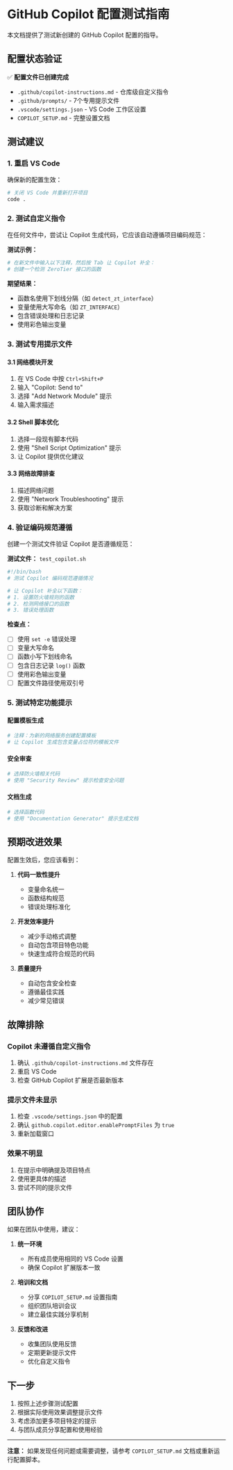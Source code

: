 # GitHub Copilot 配置测试指南

本文档提供了测试新创建的 GitHub Copilot 配置的指导。

## 配置状态验证

✅ **配置文件已创建完成**

- `.github/copilot-instructions.md` - 仓库级自定义指令
- `.github/prompts/` - 7个专用提示文件
- `.vscode/settings.json` - VS Code 工作区设置
- `COPILOT_SETUP.md` - 完整设置文档

## 测试建议

### 1. 重启 VS Code
确保新的配置生效：
```bash
# 关闭 VS Code 并重新打开项目
code .
```

### 2. 测试自定义指令
在任何文件中，尝试让 Copilot 生成代码，它应该自动遵循项目编码规范：

**测试示例：**
```bash
# 在新文件中输入以下注释，然后按 Tab 让 Copilot 补全：
# 创建一个检测 ZeroTier 接口的函数
```

**期望结果：**
- 函数名使用下划线分隔（如 `detect_zt_interface`）
- 变量使用大写命名（如 `ZT_INTERFACE`）
- 包含错误处理和日志记录
- 使用彩色输出变量

### 3. 测试专用提示文件

#### 3.1 网络模块开发
1. 在 VS Code 中按 `Ctrl+Shift+P`
2. 输入 "Copilot: Send to"
3. 选择 "Add Network Module" 提示
4. 输入需求描述

#### 3.2 Shell 脚本优化
1. 选择一段现有脚本代码
2. 使用 "Shell Script Optimization" 提示
3. 让 Copilot 提供优化建议

#### 3.3 网络故障排查
1. 描述网络问题
2. 使用 "Network Troubleshooting" 提示
3. 获取诊断和解决方案

### 4. 验证编码规范遵循

创建一个测试文件验证 Copilot 是否遵循规范：

**测试文件：** `test_copilot.sh`
```bash
#!/bin/bash
# 测试 Copilot 编码规范遵循情况

# 让 Copilot 补全以下函数：
# 1. 设置防火墙规则的函数
# 2. 检测网络接口的函数
# 3. 错误处理函数
```

**检查点：**
- [ ] 使用 `set -e` 错误处理
- [ ] 变量大写命名
- [ ] 函数小写下划线命名
- [ ] 包含日志记录 `log()` 函数
- [ ] 使用彩色输出变量
- [ ] 配置文件路径使用双引号

### 5. 测试特定功能提示

#### 配置模板生成
```bash
# 注释：为新的网络服务创建配置模板
# 让 Copilot 生成包含变量占位符的模板文件
```

#### 安全审查
```bash
# 选择防火墙相关代码
# 使用 "Security Review" 提示检查安全问题
```

#### 文档生成
```bash
# 选择函数代码
# 使用 "Documentation Generator" 提示生成文档
```

## 预期改进效果

配置生效后，您应该看到：

1. **代码一致性提升**
   - 变量命名统一
   - 函数结构规范
   - 错误处理标准化

2. **开发效率提升**
   - 减少手动格式调整
   - 自动包含项目特色功能
   - 快速生成符合规范的代码

3. **质量提升**
   - 自动包含安全检查
   - 遵循最佳实践
   - 减少常见错误

## 故障排除

### Copilot 未遵循自定义指令
1. 确认 `.github/copilot-instructions.md` 文件存在
2. 重启 VS Code
3. 检查 GitHub Copilot 扩展是否最新版本

### 提示文件未显示
1. 检查 `.vscode/settings.json` 中的配置
2. 确认 `github.copilot.editor.enablePromptFiles` 为 `true`
3. 重新加载窗口

### 效果不明显
1. 在提示中明确提及项目特点
2. 使用更具体的描述
3. 尝试不同的提示文件

## 团队协作

如果在团队中使用，建议：

1. **统一环境**
   - 所有成员使用相同的 VS Code 设置
   - 确保 Copilot 扩展版本一致

2. **培训和文档**
   - 分享 `COPILOT_SETUP.md` 设置指南
   - 组织团队培训会议
   - 建立最佳实践分享机制

3. **反馈和改进**
   - 收集团队使用反馈
   - 定期更新提示文件
   - 优化自定义指令

## 下一步

1. 按照上述步骤测试配置
2. 根据实际使用效果调整提示文件
3. 考虑添加更多项目特定的提示
4. 与团队成员分享配置和使用经验

---

**注意：** 如果发现任何问题或需要调整，请参考 `COPILOT_SETUP.md` 文档或重新运行配置脚本。
